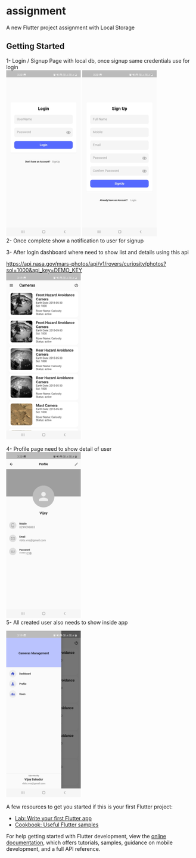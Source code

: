 # assignment

A new Flutter project assignment with Local Storage 

## Getting Started

1- Login / Signup Page with local db, once signup same credentials use for login <br>
<img src="assets/screenshots/login.jpg" alt="Project Screenshot" width="200"/>
<img src="assets/screenshots/signup.jpg" alt="Project Screenshot" width="200"/>
<br>
2- Once complete show a notification to user for signup

3- After login dashboard where need to show list and details using this api

https://api.nasa.gov/mars-photos/api/v1/rovers/curiosity/photos?sol=1000&api_key=DEMO_KEY
<br>
<img src="assets/screenshots/dashboard.jpg" alt="Project Screenshot" width="200"/>


4- Profile page need to show detail of user <br>
<img src="assets/screenshots/profile.jpg" alt="Project Screenshot" width="200"/><br>
5- All created user also needs to show inside app<br>

<img src="assets/screenshots/menu.jpg" alt="Project Screenshot" width="200"/>


A few resources to get you started if this is your first Flutter project:


- [Lab: Write your first Flutter app](https://docs.flutter.dev/get-started/codelab)
- [Cookbook: Useful Flutter samples](https://docs.flutter.dev/cookbook)

For help getting started with Flutter development, view the
[online documentation](https://docs.flutter.dev/), which offers tutorials,
samples, guidance on mobile development, and a full API reference.
